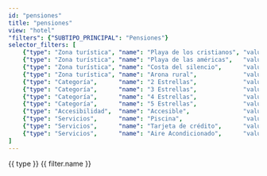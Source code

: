 ```yaml
---
id: "pensiones"
title: "pensiones"
view: "hotel"
"filters": {"SUBTIPO_PRINCIPAL": "Pensiones"}
selector_filters: [
    {"type": "Zona turística", "name": "Playa de los cristianos", "value":{"VALORESINDICADORESLISTA": regex("/.*Playa de Los Cristianos.*/")}            },
    {"type": "Zona turística", "name": "Playa de las américas",   "value":{"VALORESINDICADORESLISTA": regex("/.*Playa de Las Américas.*/")}              },
    {"type": "Zona turística", "name": "Costa del silencio",      "value":{"VALORESINDICADORESLISTA": regex("/.*Costa del Silencio.*/")}                 },
    {"type": "Zona turística", "name": "Arona rural",             "value":{"VALORESINDICADORESLISTA": regex("/.*Arona Rural.*/")}                        },
    {"type": "Categoría",      "name": "2 Estrellas",             "value":{"VALORESINDICADORESLISTA": regex("/.*2 estrellas.*/")}                        },
    {"type": "Categoría",      "name": "3 Estrellas",             "value":{"VALORESINDICADORESLISTA": regex("/.*3 estrellas.*/")}                        },
    {"type": "Categoría",      "name": "4 Estrellas",             "value":{"VALORESINDICADORESLISTA": regex("/.*4 estrellas.*/")}                        },
    {"type": "Categoría",      "name": "5 Estrellas",             "value":{"VALORESINDICADORESLISTA": regex("/.*5 estrellas.*/")}                        },
    {"type": "Accesibilidad",  "name": "Accesible",               "value":{"VALORESINDICADORESLISTA": regex("/.*Accesible.*/")}                          },
    {"type": "Servicios",      "name": "Piscina",                 "value":{"VALORESINDICADORESLISTA": regex("/.*Piscina.*/")}                            },
    {"type": "Servicios",      "name": "Tarjeta de crédito",      "value":{"VALORESINDICADORESLISTA": regex("/.*Admite pago por tarjeta de crédito.*/")} },
    {"type": "Servicios",      "name": "Aire Acondicionado",      "value":{"VALORESINDICADORESLISTA": regex("/.*Aire Acondicionado.*/")}                 }
]
---
```

<app-tab-bar></app-tab-bar>
<app-paginator-browser>
    <div flex="100" layout="row" layout-wrap layout-align="center">
        <md-menu ng-repeat="(type, filters) in node.selector_filters | groupBy: 'type'">
            <md-button ng-click="$mdMenu.open($event)">{{ type }}</md-button>
            <md-menu-content width="4">
                <md-menu-item ng-repeat="filter in filters">
                    <md-button ng-click="toggle_filter('$and', filter.value)">{{ filter.name }}</md-button>
                </md-menu-item>
            </md-menu-content>
        </md-menu>
    </div>
    <div flex="100" flex-gt-sm="50" ng-class="{'end': $last}" ng-repeat="card in elements()">
        <app-card-standard item="card" prefix="node.href"></app-card-standard>
    </div>
</app-paginator-browser>
